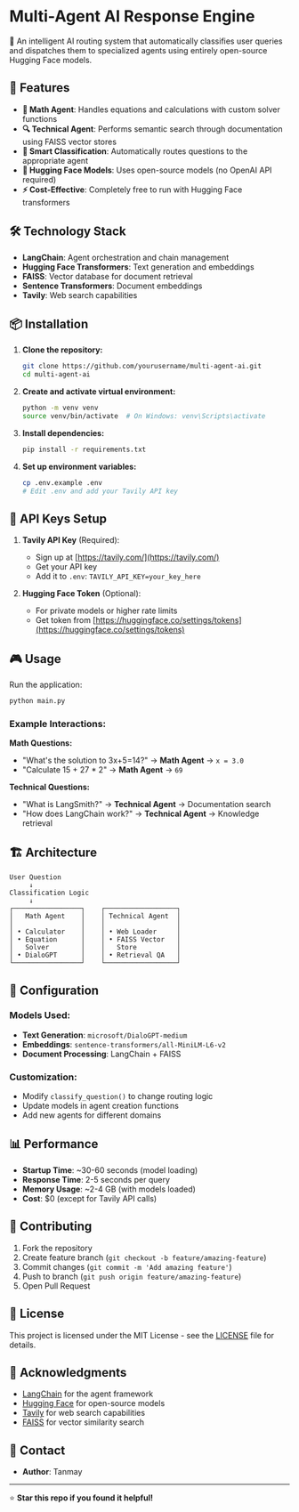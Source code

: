 # Multi-Agent AI Response Engine

🤖 An intelligent AI routing system that automatically classifies user queries and dispatches them to specialized agents using entirely open-source Hugging Face models.

## 🚀 Features

- **🧮 Math Agent**: Handles equations and calculations with custom solver functions
- **🔍 Technical Agent**: Performs semantic search through documentation using FAISS vector stores
- **🎯 Smart Classification**: Automatically routes questions to the appropriate agent
- **🤗 Hugging Face Models**: Uses open-source models (no OpenAI API required)
- **⚡ Cost-Effective**: Completely free to run with Hugging Face transformers

## 🛠️ Technology Stack

- **LangChain**: Agent orchestration and chain management
- **Hugging Face Transformers**: Text generation and embeddings
- **FAISS**: Vector database for document retrieval
- **Sentence Transformers**: Document embeddings
- **Tavily**: Web search capabilities

## 📦 Installation

1. **Clone the repository:**
   ```bash
   git clone https://github.com/yourusername/multi-agent-ai.git
   cd multi-agent-ai
   ```

2. **Create and activate virtual environment:**
   ```bash
   python -m venv venv
   source venv/bin/activate  # On Windows: venv\Scripts\activate
   ```

3. **Install dependencies:**
   ```bash
   pip install -r requirements.txt
   ```

4. **Set up environment variables:**
   ```bash
   cp .env.example .env
   # Edit .env and add your Tavily API key
   ```

## 🔑 API Keys Setup

1. **Tavily API Key** (Required):
   - Sign up at [https://tavily.com/](https://tavily.com/)
   - Get your API key
   - Add it to `.env`: `TAVILY_API_KEY=your_key_here`

2. **Hugging Face Token** (Optional):
   - For private models or higher rate limits
   - Get token from [https://huggingface.co/settings/tokens](https://huggingface.co/settings/tokens)

## 🎮 Usage

Run the application:
```bash
python main.py
```

### Example Interactions:

**Math Questions:**
- "What's the solution to 3x+5=14?" → **Math Agent** → `x = 3.0`
- "Calculate 15 + 27 * 2" → **Math Agent** → `69`

**Technical Questions:**
- "What is LangSmith?" → **Technical Agent** → Documentation search
- "How does LangChain work?" → **Technical Agent** → Knowledge retrieval

## 🏗️ Architecture

```
User Question
     ↓
Classification Logic
     ↓
┌─────────────────┐    ┌──────────────────┐
│   Math Agent    │    │ Technical Agent  │
│                 │    │                  │
│ • Calculator    │    │ • Web Loader     │
│ • Equation      │    │ • FAISS Vector   │
│   Solver        │    │   Store          │
│ • DialoGPT      │    │ • Retrieval QA   │
└─────────────────┘    └──────────────────┘
```

## 🔧 Configuration

### Models Used:
- **Text Generation**: `microsoft/DialoGPT-medium`
- **Embeddings**: `sentence-transformers/all-MiniLM-L6-v2`
- **Document Processing**: LangChain + FAISS

### Customization:
- Modify `classify_question()` to change routing logic
- Update models in agent creation functions
- Add new agents for different domains

## 📊 Performance

- **Startup Time**: ~30-60 seconds (model loading)
- **Response Time**: 2-5 seconds per query
- **Memory Usage**: ~2-4 GB (with models loaded)
- **Cost**: $0 (except for Tavily API calls)

## 🤝 Contributing

1. Fork the repository
2. Create feature branch (`git checkout -b feature/amazing-feature`)
3. Commit changes (`git commit -m 'Add amazing feature'`)
4. Push to branch (`git push origin feature/amazing-feature`)
5. Open Pull Request

## 📝 License

This project is licensed under the MIT License - see the [LICENSE](LICENSE) file for details.

## 🙏 Acknowledgments

- [LangChain](https://langchain.com/) for the agent framework
- [Hugging Face](https://huggingface.co/) for open-source models
- [Tavily](https://tavily.com/) for web search capabilities
- [FAISS](https://faiss.ai/) for vector similarity search

## 📧 Contact

- **Author**: Tanmay
---

⭐ **Star this repo if you found it helpful!**
